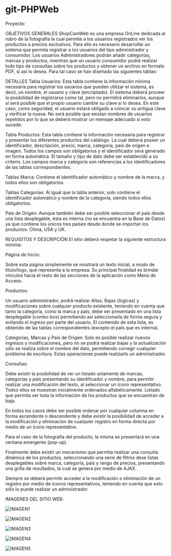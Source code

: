 # git-PHPWeb
Proyecto:

OBJETIVOS GENERALES ShopCamWeb es una empresa OnLine dedicada al rubro de la fotografía la cual permite a los usuarios registrados ver los productos a precios exclusivos. Para ello es necesario desarrollar un sistema que permita registrar a los usuarios del tipo administrador y consumidor. Los usuarios Administradores podrán añadir categorías, marcas y productos, mientras que un usuario consumidor podrá realizar todo tipo de consultas sobre los productos y obtener un archivo en formato PDF, si así lo desea. Para tal caso se han diseñado las siguientes tablas: 
 
 
DETALLES  Tabla Usuarios: Esta tabla contiene la información mínima necesaria para registrar los usuarios que pueden utilizar el sistema, es decir, un nombre, el usuario y clave (encriptado). El sistema deberá proveer la posibilidad de registrarse como tal, pero no permitirá eliminarlos, aunque sí será posible que el propio usuario cambie su clave si lo desea. En este caso, como seguridad, el usuario estará obligado a colocar su antigua clave y verificar la nueva. No será posible que existan nombres de usuarios repetidos por lo que se deberá mostrar un mensaje adecuado si esto sucede. 
 
Tabla Productos: Esta tabla contiene la información necesaria para registrar y presentar los diferentes productos del catálogo. La cual deberá poseer un identificador, descripción, precio, marca, categoría, país de origen e imagen. Todos los campos son obligatorios y el identificador será generado en forma automática. El tamaño y tipo de dato debe ser establecido a su criterio. Los campos marca y categoría son referencias a los identificadores de las tablas correspondientes.  
 
Tablas Marca:  Contiene el identificador automático y nombre de la marca, y todos ellos son obligatorios. 
 
Tablas Categorías:  Al igual que la tabla anterior, solo contiene el identificador automático y nombre de la categoría, siendo todos ellos obligatorios. 
 
País de Origen: Aunque también debe ser posible seleccionar el país desde una lista desplegable, ésta es interna (no se encuentra en la Base de Datos) ya que contiene los únicos tres países desde donde se importan los productos: China, USA y UK. 

REQUISITOS Y DESCRIPCIÓN El sitio deberá respetar la siguiente estructura mínima: 
 
 
Página de Inicio: 
 
Sobre esta página simplemente se mostrará un texto inicial, a modo de título/logo, que representa a la empresa. Su principal finalidad es brindar vínculos hacia el resto de las secciones de la aplicación como Menú de Acceso. 
 
 
Productos:  
 
Un usuario administrador, podrá realizar Altas, Bajas (lógicas) y modificaciones sobre cualquier producto existente, teniendo en cuenta que tanto la categoría, como la marca y país, debe ser presentado en una lista desplegable (combo box) permitiendo así seleccionarla de forma segura y evitando el ingreso por parte del usuario. El contenido de esta lista, es obtenido de las tablas correspondientes (excepto el país que es interna).  
 
 
Categorías, Marcas y País de Origen: Solo es posible realizar nuevos ingresos y modificaciones, pero no se podrá realizar bajas y la actualización sólo se realiza sobre el nombre del dato, permitiendo corregir cualquier problema de escritura. Estas operaciones puede realizarlo un administrador. 
 
 
Consultas: 
 
Debe existir la posibilidad de ver un listado solamente de marcas, categorías y país presentando su identificador y nombre, para permitir realizar una modificación del texto, al seleccionar un ícono representativo. Todos ellos se muestran inicialmente ordenados alfabéticamente.   Listado que permita ver toda la información de los productos que se encuentran de baja. 
 
En todos los casos debe ser posible ordenar por cualquier columna en forma ascendente o descendente y debe existir la posibilidad de acceder a la modificación y eliminación de cualquier registro en forma directa por medio de un ícono representativo.  
 
Para el caso de la fotografía del producto, la misma se presentará en una ventana emergente (pop-up). 
 
Finalmente debe existir un mecanismo que permita realizar una consulta dinámica de los productos, seleccionando una serie de filtros dese listas desplegables sobre marca, categoría, país y rango de precios, presentando una grilla de resultados, la cual se genera por medio de AJAX. 
 
Siempre se deberá permitir acceder a la modificación o eliminación de un registro por medio de iconos representativos, teniendo en cuenta que esto sólo lo puede realizar un administrador. 


IMAGENES DEL SITIO WEB:

![IMAGEN1](https://user-images.githubusercontent.com/55286302/76169815-c6e3f300-615a-11ea-976d-15c0c36f12f1.png)

![IMAGEN2](https://user-images.githubusercontent.com/55286302/76169869-62756380-615b-11ea-8bc8-7612eaa134aa.png)

![IMAGEN3](https://user-images.githubusercontent.com/55286302/76169870-64d7bd80-615b-11ea-974c-4fcb412c476c.png)

![IMAGEN4](https://user-images.githubusercontent.com/55286302/76169871-6608ea80-615b-11ea-9a55-85bee2c7b6ad.png)

![IMAGEN5](https://user-images.githubusercontent.com/55286302/76169873-67d2ae00-615b-11ea-9c33-2e17e044b972.png)
